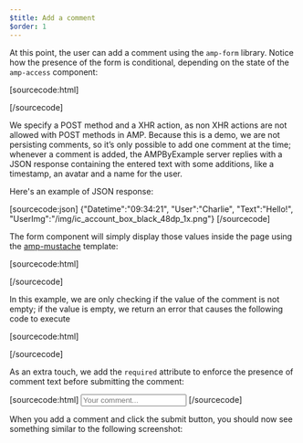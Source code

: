 ```yaml
---
$title: Add a comment
$order: 1
---
```


<amp-img src="/static/img/comment.png" alt="Add comment" height="325" width="300"></amp-img>

At this point, the user can add a comment using the `amp-form` library. Notice how the presence of the form is conditional, depending on the state of the `amp-access` component:

[sourcecode:html]
<form amp-access="loggedIn" amp-access-hide method="post" action-xhr="<%host%>/samples_templates/comment_section/submit-comment-xhr" target="_top">
[/sourcecode]

We specify a POST method and a XHR action, as non XHR actions are not allowed with POST methods in AMP.
Because this is a demo, we are not persisting comments, so it’s only possible to add one comment at the time; whenever a comment is added, the AMPByExample server replies with a JSON response containing the entered text with some additions, like a timestamp, an avatar and a name for the user.

Here's an example of JSON response:

[sourcecode:json]
{"Datetime":"09:34:21",
"User":"Charlie",
"Text":"Hello!",
"UserImg":"/img/ic_account_box_black_48dp_1x.png"}
[/sourcecode]

The form component will simply display those values inside the page using the [amp-mustache](/docs/reference/components/amp-mustache.html) template:

[sourcecode:html]
<div submit-success>
  <template type="amp-mustache">
    <div class="comment-user">
      <amp-img width="44" class="user-avatar" height="44" alt="user" src="{{UserImg}}"></amp-img>
      <div class="card comment">
        <p><span class="user">{% raw %}{{User}}{% endraw %}</span><span class="date">{% raw %}{{Datetime}}{% endraw %}</span></p>
        <p>{% raw %}{{Text}}{% endraw %}</p>
      </div>
    </div>
  </template>
</div>
[/sourcecode]

In this example, we are only checking if the value of the comment is not empty; if the value is empty, we return an error that causes the following code to execute

[sourcecode:html]
<div submit-error>
  <template type="amp-mustache">
    Error! Looks like something went wrong with your comment, please try to submit it again.
  </template>
</div>
[/sourcecode]

As an extra touch, we add the `required` attribute to enforce the presence of comment text before submitting the comment:

<amp-img src="/static/img/enforce-comment.png" alt="Enforce comment" height="325" width="300"></amp-img>

[sourcecode:html]
<input type="text" class="data-input" name="text" placeholder="Your comment..." required>
[/sourcecode]

When you add a comment and click the submit button, you should now see something similar to the following screenshot:

<amp-img src="/static/img/logout-button.png" alt="Comment added" height="352" width="300"></amp-img>
